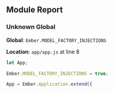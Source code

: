## Module Report
### Unknown Global

**Global**: `Ember.MODEL_FACTORY_INJECTIONS`

**Location**: `app/app.js` at line 8

```js
let App;

Ember.MODEL_FACTORY_INJECTIONS = true;

App = Ember.Application.extend({
```

